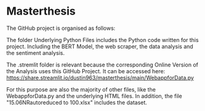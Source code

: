# Masterthesis


The GitHub project is organised as follows:

The folder Underlying Python Files includes the Python code written for this project. Including the BERT Model, the web scraper, the data analysis and the sentiment analysis.

The .stremlit folder is relevant because the corresponding Online Version of the Analysis uses this GitHub Project. It can be accessed here:
https://share.streamlit.io/dustin963/masterthesis/main/WebappforData.py

For this purpose are also the majority of other files, like the WebappforData.py and the underlying HTML files.
In addition, the file "15.06NRautoreduced to 100.xlsx" includes the dataset.
